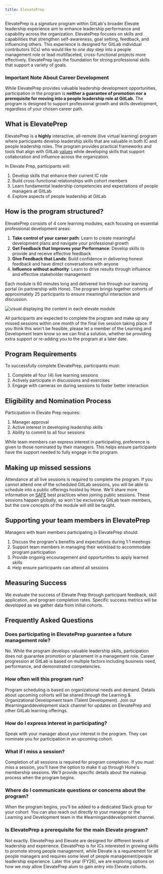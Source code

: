```yaml
---
title: ElevatePrep
---
```


ElevatePrep is a _signature_ program within GitLab's broader Elevate leadership experience aim to enhance leadership performance and capability across the organization. ElevatePrep focuses on skills and capabilities that strengthen self-awareness, goal setting, feedback, and influencing others. This experience is designed for GitLab individual contributors (ICs) who would like to _one day_ step into a people management role or lead multifaceted, cross-functional projects more effectively. ElevatePrep lays the foundation for strong professional skills that support a variety of goals.

### Important Note About Career Development

While ElevatePrep provides valuable leadership development opportunities, participation in the program is **neither a guarantee of promotion nor a prerequisite for moving into a people leadership role at GitLab.** The program is designed to support professional growth and skills development, regardless of your chosen career path.

## What is ElevatePrep

ElevatePrep is a **highly** interactive, all-remote (live virtual learning) program where participants develop leadership skills that are valuable in both IC and people leadership roles. The program provides practical frameworks and tools that align with GitLab [values](/handbook/values/) while developing skills that support collaboration and influence across the organization.

In Elevate Prep, participants will:

1. Develop skills that enhance their current IC role
1. Build cross-functional relationships with cohort members
1. Learn fundamental leadership competencies and expectations of people managers at GitLab
1. Explore aspects of people leadership at GitLab

## How is the program structured?

ElevatePrep consists of 4 core learning modules, each focusing on essential professional development areas:

1. **Take control of your career path**: Learn to create meaningful development plans and navigate your professional growth
1. **Get Feedback that Improves your Performance**: Develop skills to provide and receive effective feedback
1. **Give Feedback that Lands**: Build confidence in delivering honest feedback and have direct conversations with anyone
1. **Influence without authority**: Learn to drive results through influence and effective stakeholder management

Each module is 60 minutes long and delivered live through our learning portal (in partnership with Hone). The program brings together cohorts of approximately 25 participants to ensure meaningful interaction and discussion.

![visual displaying the content in each elevate module](/images/people-group/elevateprep2v2.png)

All participants are expected to complete the program and make up any missed sessions within one month of the final live session taking place. If you think this won't be feasible, please let a member of the Learning and Development team know so we can find a solution, whether be providing extra support or re-adding you to the program at a later date.

## Program Requirements

To successfully complete ElevatePrep, participants must:

1. Complete all four (4) live learning sessions
1. Actively participate in discussions and exercises
1. Engage with cameras on during sessions to foster better interaction

## Eligibility and Nomination Process

Participation in Elevate Prep requires:

1. Manager approval
1. Active interest in developing leadership skills
1. Ability to commit to all four sessions

While team members can express interest in participating, preference is given to those nominated by their managers. This helps ensure participants have the support needed to fully engage in the program.

## Making up missed sessions

Attendance at all live sessions is required to complete the program. If you cannot attend one of the scheduled GitLab sessions, you will be able to schedule into a public offerings hosted by Hone. We'll share more information on [SAFE](/handbook/legal/safe-framework/#safe) best practices when joining public sessions. These sessions happen globally, so won't be exclusively GitLab team members, but the core concepts of the module will still be taught.

## Supporting your team members in ElevatePrep

Managers with team members participating in ElevatePrep should:

1. Discuss the program's benefits and expectations during 1:1 meetings
1. Support team members in managing their workload to accommodate program participation
1. Provide ongoing encouragement and opportunities to apply learned skills
1. Help ensure participants can attend all sessions

## Measuring Success

We evaluate the success of Elevate Prep through participant feedback, skill application, and program completion rates. Specific success metrics will be developed as we gather data from initial cohorts.

## Frequently Asked Questions

### Does participating in ElevatePrep guarantee a future management role?

No. While the program develops valuable leadership skills, participation does not guarantee promotion or placement in a management role. Career progression at GitLab is based on multiple factors including business need, performance, and demonstrated competencies.

### How often will this program run?

Program scheduling is based on organizational needs and demand. Details about upcoming cohorts will be shared through the Learning & Organizational Development team (Talent Development). Join our #learninganddevelopment slack channel for updates on ElevatePrep and other GitLab learning offerings.

### How do I express interest in participating?

Speak with your manager about your interest in the program. They can nominate you for participation in an upcoming cohort.

### What if I miss a session?

Completion of all sessions is required for program completion. If you must miss a session, you'll have the option to make it up through Hone's membership sessions. We'll provide specific details about the makeup process when the program begins.

### Where do I communicate questions or concerns about the program?

When the program begins, you'll be added to a dedicated Slack group for your cohort. You can also reach out directly to your manager or the Learning and Development team in the #learninganddevelopment channel.

### Is ElevatePrep a prerequisite for the main Elevate program?

Not exactly. ElevatePrep and Elevate are designed for different levels of leadership and experience. ElevatePrep is for ICs interested in growing skills to promote strong people management, while Elevate is a requirement for all people managers and requires some level of people management/people leadership experience. Later this year (FY26), we are exploring options on how we _may_ allow ElevatePrep alum to gain entry into Elevate cohorts.
